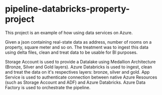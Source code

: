 # pipeline-databricks-property-project

This project is an example of how using data services on Azure.

Given a json containing real-state data as address, number of rooms on a property, square meter and so on. The treatment was to ingest this data using delta files, clean and treat data to be usable for BI purposes.

Storage Account is used to provide a Datalake using Medallion Architecture (Bronze, Silver and Gold layers).
Azure Databricks is used to ingest, clean and treat the data on it's respectives layers: bronze, silver and gold.
App Service is used to authenticate connection between native Azure Resources (such as Storage Account and ADF) and Azure Databricks.
Azure Data Factory is used to orchestrate the pipeline.

